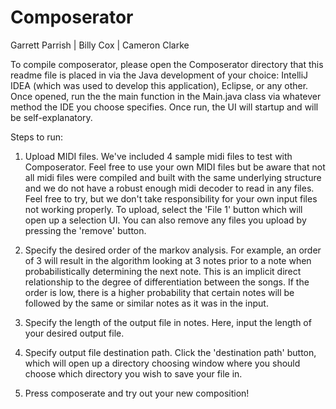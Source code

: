 Composerator
============

Garrett Parrish | Billy Cox | Cameron Clarke

To compile composerator, please open the Composerator directory that this readme file is placed in via the Java development of your choice: IntelliJ IDEA (which was used to develop this application), Eclipse, or any other. Once opened, run the the main function in the Main.java class via whatever method the IDE you choose specifies. Once run, the UI will startup and will be self-explanatory. 

Steps to run:

1. Upload MIDI files. We've included 4 sample midi files to test with Composerator. Feel free to use your own MIDI files but be aware that not all midi files were compiled and built with the same underlying structure and we do not have a robust enough midi decoder to read in any files. Feel free to try, but we don't take responsibility for your own input files not working properly. To upload, select the 'File 1' button which will open up a selection UI. You can also remove any files you upload by pressing the 'remove' button.

2. Specify the desired order of the markov analysis. For example, an order of 3 will result in the algorithm looking at 3 notes prior to a note when probabilistically determining the next note. This is an implicit direct relationship to the degree of differentiation between the songs. If the order is low, there is a higher probability that certain notes will be followed by the same or similar notes as it was in the input.

3. Specify the length of the output file in notes. Here, input the length of your desired output file.

4. Specify output file destination path. Click the 'destination path' button, which will open up a directory choosing window where you should choose which directory you wish to save your file in. 

5. Press composerate and try out your new composition!
